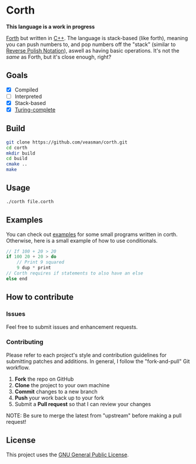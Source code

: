 # Corth

**This language is a work in progress**

[Forth](https://en.wikipedia.org/wiki/Forth_(programming_language)) but written in [C++](https://www.cplusplus.com/). The language is stack-based (like forth), meaning you can push numbers to, and pop numbers off the "stack" (similar to [Reverse Polish Notation](https://en.wikipedia.org/wiki/Reverse_Polish_notation)), aswell as having basic operations. It's not the *same* as Forth, but it's close enough, right?

## Goals

- [x] Compiled
- [ ] Interpreted
- [x] Stack-based
- [x] [Turing-complete](https://github.com/veasman/corth/blob/master/examples/ifelse.corth)

## Build
```bash
git clone https://github.com/veasman/corth.git
cd corth
mkdir build
cd build
cmake ..
make
```

## Usage

```bash
./corth file.corth
```

## Examples

You can check out [examples](https://github.com/veasman/corth/blob/master/examples/) for some small programs written in corth. Otherwise, here is a small example of how to use conditionals.
``` c
// If 100 + 20 > 20
if 100 20 + 20 > do
    // Print 9 squared
    9 dup * print
// Corth requires if statements to also have an else
else end
```

## How to contribute

### Issues

Feel free to submit issues and enhancement requests.

### Contributing

Please refer to each project's style and contribution guidelines for submitting patches and additions. In general, I follow the "fork-and-pull" Git workflow.

 1. **Fork** the repo on GitHub
 2. **Clone** the project to your own machine
 3. **Commit** changes to a new branch
 4. **Push** your work back up to your fork
 5. Submit a **Pull request** so that I can review your changes

NOTE: Be sure to merge the latest from "upstream" before making a pull request!

## License

This project uses the [GNU General Public License](https://github.com/veasman/corth/blob/master/LICENSE).

